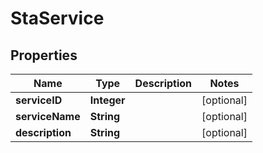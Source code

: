 
# StaService

## Properties
Name | Type | Description | Notes
------------ | ------------- | ------------- | -------------
**serviceID** | **Integer** |  |  [optional]
**serviceName** | **String** |  |  [optional]
**description** | **String** |  |  [optional]




